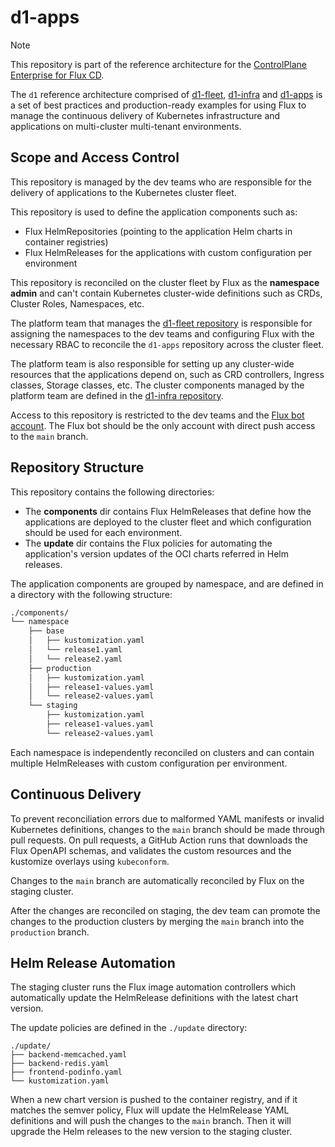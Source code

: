 # d1-apps

> [!NOTE]
> This repository is part of the reference architecture for the
> [ControlPlane Enterprise for Flux CD](https://github.com/controlplaneio-fluxcd/distribution).
>
> The `d1` reference architecture comprised of
> [d1-fleet](https://github.com/controlplaneio-fluxcd/d1-fleet),
> [d1-infra](https://github.com/controlplaneio-fluxcd/d1-infra) and
> [d1-apps](https://github.com/controlplaneio-fluxcd/d1-infra)
> is a set of best practices and production-ready examples for using Flux
> to manage the continuous delivery of Kubernetes infrastructure and
> applications on multi-cluster multi-tenant environments.

## Scope and Access Control

This repository is managed by the dev teams who are responsible for
the delivery of applications to the Kubernetes cluster fleet.

This repository is used to define the application components such as:

- Flux HelmRepositories (pointing to the application Helm charts in container registries)
- Flux HelmReleases for the applications with custom configuration per environment

This repository is reconciled on the cluster fleet by Flux as the **namespace admin**
and can't contain Kubernetes cluster-wide definitions such as CRDs, Cluster Roles, Namespaces, etc.

The platform team that manages the [d1-fleet repository](https://github.com/controlplaneio-fluxcd/d1-fleet)
is responsible for assigning the namespaces to the dev teams and configuring Flux with the
necessary RBAC to reconcile the `d1-apps` repository across the cluster fleet.

The platform team is also responsible for setting up any cluster-wide resources that the applications
depend on, such as CRD controllers, Ingress classes, Storage classes, etc. The cluster components
managed by the platform team are defined in the
[d1-infra repository](https://github.com/controlplaneio-fluxcd/d1-infra).

Access to this repository is restricted to the dev teams and the
[Flux bot account](https://github.com/controlplaneio-fluxcd/d1-fleet?tab=readme-ov-file#create-a-github-account-for-flux).
The Flux bot should be the only account with direct push access to the `main` branch.

## Repository Structure

This repository contains the following directories:

- The **components** dir contains Flux HelmReleases that define how the applications
  are deployed to the cluster fleet and which configuration should be used for each environment.
- The **update** dir contains the Flux policies for automating the application's
  version updates of the OCI charts referred in Helm releases.

The application components are grouped by namespace, and are defined in a directory with the following structure:

```sh
./components/
└── namespace
    ├── base
    │   ├── kustomization.yaml
    │   └── release1.yaml
    │   └── release2.yaml
    ├── production
    │   ├── kustomization.yaml
    │   ├── release1-values.yaml
    │   └── release2-values.yaml
    └── staging
        ├── kustomization.yaml
        ├── release1-values.yaml
        └── release2-values.yaml
```

Each namespace is independently reconciled on clusters and can
contain multiple HelmReleases with custom configuration per environment.

## Continuous Delivery

To prevent reconciliation errors due to malformed YAML manifests or invalid Kubernetes definitions,
changes to the `main` branch should be made through pull requests. On pull requests, a GitHub Action
runs that downloads the Flux OpenAPI schemas, and validates the custom resources and the kustomize
overlays using `kubeconform`.

Changes to the `main` branch are automatically reconciled by Flux on the staging cluster.

After the changes are reconciled on staging, the dev team can promote the changes
to the production clusters by merging the `main` branch into the `production` branch.

## Helm Release Automation

The staging cluster runs the Flux image automation controllers which automatically
update the HelmRelease definitions with the latest chart version.

The update policies are defined in the `./update` directory:

```shell
./update/
├── backend-memcached.yaml
├── backend-redis.yaml
├── frontend-podinfo.yaml
└── kustomization.yaml
```

When a new chart version is pushed to the container registry, and if it matches the semver policy,
Flux will update the HelmRelease YAML definitions and will push the changes to the `main` branch.
Then it will upgrade the Helm releases to the new version to the staging cluster.

